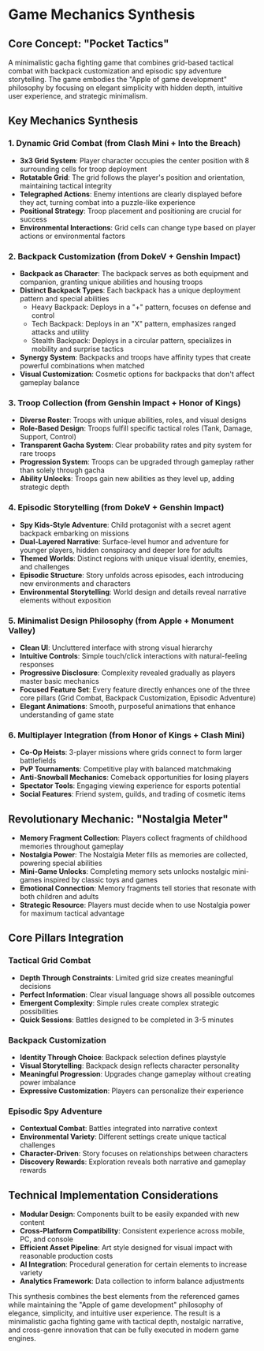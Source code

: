# Game Mechanics Synthesis

## Core Concept: "Pocket Tactics"

A minimalistic gacha fighting game that combines grid-based tactical combat with backpack customization and episodic spy adventure storytelling. The game embodies the "Apple of game development" philosophy by focusing on elegant simplicity with hidden depth, intuitive user experience, and strategic minimalism.

## Key Mechanics Synthesis

### 1. Dynamic Grid Combat (from Clash Mini + Into the Breach)
- **3x3 Grid System**: Player character occupies the center position with 8 surrounding cells for troop deployment
- **Rotatable Grid**: The grid follows the player's position and orientation, maintaining tactical integrity
- **Telegraphed Actions**: Enemy intentions are clearly displayed before they act, turning combat into a puzzle-like experience
- **Positional Strategy**: Troop placement and positioning are crucial for success
- **Environmental Interactions**: Grid cells can change type based on player actions or environmental factors

### 2. Backpack Customization (from DokeV + Genshin Impact)
- **Backpack as Character**: The backpack serves as both equipment and companion, granting unique abilities and housing troops
- **Distinct Backpack Types**: Each backpack has a unique deployment pattern and special abilities
  - Heavy Backpack: Deploys in a "+" pattern, focuses on defense and control
  - Tech Backpack: Deploys in an "X" pattern, emphasizes ranged attacks and utility
  - Stealth Backpack: Deploys in a circular pattern, specializes in mobility and surprise tactics
- **Synergy System**: Backpacks and troops have affinity types that create powerful combinations when matched
- **Visual Customization**: Cosmetic options for backpacks that don't affect gameplay balance

### 3. Troop Collection (from Genshin Impact + Honor of Kings)
- **Diverse Roster**: Troops with unique abilities, roles, and visual designs
- **Role-Based Design**: Troops fulfill specific tactical roles (Tank, Damage, Support, Control)
- **Transparent Gacha System**: Clear probability rates and pity system for rare troops
- **Progression System**: Troops can be upgraded through gameplay rather than solely through gacha
- **Ability Unlocks**: Troops gain new abilities as they level up, adding strategic depth

### 4. Episodic Storytelling (from DokeV + Genshin Impact)
- **Spy Kids-Style Adventure**: Child protagonist with a secret agent backpack embarking on missions
- **Dual-Layered Narrative**: Surface-level humor and adventure for younger players, hidden conspiracy and deeper lore for adults
- **Themed Worlds**: Distinct regions with unique visual identity, enemies, and challenges
- **Episodic Structure**: Story unfolds across episodes, each introducing new environments and characters
- **Environmental Storytelling**: World design and details reveal narrative elements without exposition

### 5. Minimalist Design Philosophy (from Apple + Monument Valley)
- **Clean UI**: Uncluttered interface with strong visual hierarchy
- **Intuitive Controls**: Simple touch/click interactions with natural-feeling responses
- **Progressive Disclosure**: Complexity revealed gradually as players master basic mechanics
- **Focused Feature Set**: Every feature directly enhances one of the three core pillars (Grid Combat, Backpack Customization, Episodic Adventure)
- **Elegant Animations**: Smooth, purposeful animations that enhance understanding of game state

### 6. Multiplayer Integration (from Honor of Kings + Clash Mini)
- **Co-Op Heists**: 3-player missions where grids connect to form larger battlefields
- **PvP Tournaments**: Competitive play with balanced matchmaking
- **Anti-Snowball Mechanics**: Comeback opportunities for losing players
- **Spectator Tools**: Engaging viewing experience for esports potential
- **Social Features**: Friend system, guilds, and trading of cosmetic items

## Revolutionary Mechanic: "Nostalgia Meter"

- **Memory Fragment Collection**: Players collect fragments of childhood memories throughout gameplay
- **Nostalgia Power**: The Nostalgia Meter fills as memories are collected, powering special abilities
- **Mini-Game Unlocks**: Completing memory sets unlocks nostalgic mini-games inspired by classic toys and games
- **Emotional Connection**: Memory fragments tell stories that resonate with both children and adults
- **Strategic Resource**: Players must decide when to use Nostalgia power for maximum tactical advantage

## Core Pillars Integration

### Tactical Grid Combat
- **Depth Through Constraints**: Limited grid size creates meaningful decisions
- **Perfect Information**: Clear visual language shows all possible outcomes
- **Emergent Complexity**: Simple rules create complex strategic possibilities
- **Quick Sessions**: Battles designed to be completed in 3-5 minutes

### Backpack Customization
- **Identity Through Choice**: Backpack selection defines playstyle
- **Visual Storytelling**: Backpack design reflects character personality
- **Meaningful Progression**: Upgrades change gameplay without creating power imbalance
- **Expressive Customization**: Players can personalize their experience

### Episodic Spy Adventure
- **Contextual Combat**: Battles integrated into narrative context
- **Environmental Variety**: Different settings create unique tactical challenges
- **Character-Driven**: Story focuses on relationships between characters
- **Discovery Rewards**: Exploration reveals both narrative and gameplay rewards

## Technical Implementation Considerations

- **Modular Design**: Components built to be easily expanded with new content
- **Cross-Platform Compatibility**: Consistent experience across mobile, PC, and console
- **Efficient Asset Pipeline**: Art style designed for visual impact with reasonable production costs
- **AI Integration**: Procedural generation for certain elements to increase variety
- **Analytics Framework**: Data collection to inform balance adjustments

This synthesis combines the best elements from the referenced games while maintaining the "Apple of game development" philosophy of elegance, simplicity, and intuitive user experience. The result is a minimalistic gacha fighting game with tactical depth, nostalgic narrative, and cross-genre innovation that can be fully executed in modern game engines.
